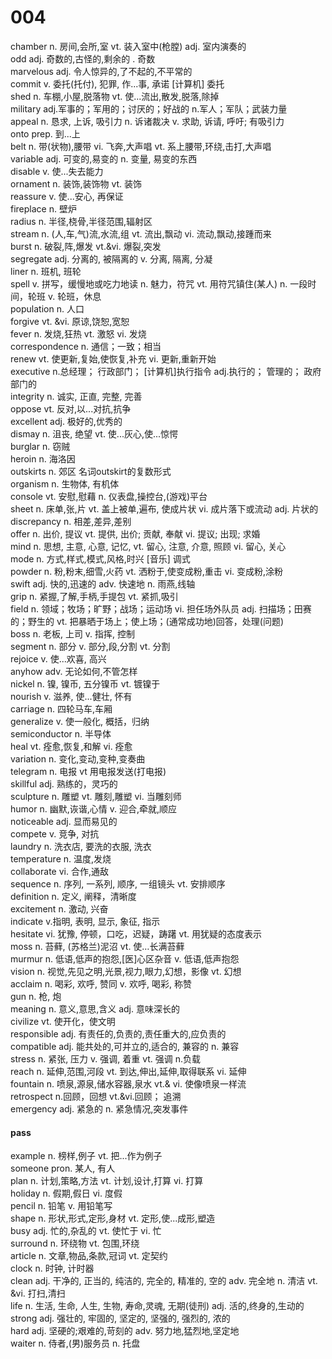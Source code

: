 # 004
chamber	n. 房间,会所,室 vt. 装入室中(枪膛) adj. 室内演奏的  
odd	adj. 奇数的,古怪的,剩余的 . 奇数  
marvelous	adj. 令人惊异的,了不起的,不平常的  
commit	v. 委托(托付), 犯罪, 作...事, 承诺 [计算机] 委托  
shed	n. 车棚,小屋,脱落物 vt. 使...流出,散发,脱落,除掉  
military	adj.军事的；军用的；讨厌的；好战的 n.军人；军队；武装力量  
appeal	n. 恳求, 上诉, 吸引力 n. 诉诸裁决 v. 求助, 诉请, 呼吁; 有吸引力  
onto	prep. 到...上  
belt	n. 带(状物),腰带 vi. 飞奔,大声唱 vt. 系上腰带,环绕,击打,大声唱  
variable	adj. 可变的,易变的 n. 变量, 易变的东西  
disable	v. 使...失去能力  
ornament	n. 装饰,装饰物 vt. 装饰  
reassure	v. 使...安心, 再保证  
fireplace	n. 壁炉  
radius	n. 半径,桡骨,半径范围,辐射区  
stream	n. (人,车,气)流,水流,组 vt. 流出,飘动 vi. 流动,飘动,接踵而来  
burst	n. 破裂,阵,爆发 vt.&vi. 爆裂,突发  
segregate	adj. 分离的, 被隔离的 v. 分离, 隔离, 分凝  
liner	n. 班机, 班轮  
spell	v. 拼写，缓慢地或吃力地读 n. 魅力，符咒 vt. 用符咒镇住(某人) n. 一段时间，轮班 v. 轮班，休息  
population	n. 人口  
forgive	vt. &vi. 原谅,饶恕,宽恕  
fever	n. 发烧,狂热 vt. 激怒 vi. 发烧  
correspondence	n. 通信；一致；相当  
renew	vt. 使更新,复始,使恢复,补充 vi. 更新,重新开始  
executive	n.总经理； 行政部门； [计算机]执行指令 adj.执行的； 管理的； 政府部门的  
integrity	n. 诚实, 正直, 完整, 完善  
oppose	vt. 反对,以...对抗,抗争  
excellent	adj. 极好的,优秀的  
dismay	n. 沮丧, 绝望 vt. 使...灰心,使...惊愕  
burglar	n. 窃贼  
heroin	n. 海洛因  
outskirts	n. 郊区 名词outskirt的复数形式  
organism	n. 生物体, 有机体  
console	vt. 安慰,慰藉 n. 仪表盘,操控台,(游戏)平台  
sheet	n. 床单,张,片 vt. 盖上被单,遍布, 使成片状 vi. 成片落下或流动 adj. 片状的  
discrepancy	n. 相差,差异,差别  
offer	n. 出价, 提议 vt. 提供, 出价; 贡献, 奉献 vi. 提议; 出现; 求婚  
mind	n. 思想, 主意, 心意, 记忆, vt. 留心, 注意, 介意, 照顾 vi. 留心, 关心  
mode	n. 方式,样式,模式,风格,时兴 [音乐] 调式  
powder	n. 粉,粉末,细雪,火药 vt. 洒粉于,使变成粉,重击 vi. 变成粉,涂粉  
swift	adj. 快的,迅速的 adv. 快速地 n. 雨燕,线轴  
grip	n. 紧握,了解,手柄,手提包 vt. 紧抓,吸引  
field	n. 领域；牧场；旷野；战场；运动场 vi. 担任场外队员 adj. 扫描场；田赛的；野生的 vt. 把暴晒于场上；使上场；(通常成功地)回答，处理(问题)  
boss	n. 老板, 上司 v. 指挥, 控制  
segment	n. 部分 v. 部分,段,分割 vt. 分割  
rejoice	v. 使...欢喜, 高兴  
anyhow	adv. 无论如何,不管怎样  
nickel	n. 镍, 镍币, 五分镍币 vt. 镀镍于  
nourish	v. 滋养, 使...健壮, 怀有  
carriage	n. 四轮马车,车厢  
generalize	v. 使一般化, 概括，归纳  
semiconductor	n. 半导体  
heal	vt. 痊愈,恢复,和解 vi. 痊愈  
variation	n. 变化,变动,变种,变奏曲  
telegram	n. 电报 vt 用电报发送(打电报)  
skillful	adj. 熟练的，灵巧的  
sculpture	n. 雕塑 vt. 雕刻,雕塑 vi. 当雕刻师  
humor	n. 幽默,诙谐,心情 v. 迎合,牵就,顺应  
noticeable	adj. 显而易见的  
compete	v. 竞争, 对抗  
laundry	n. 洗衣店, 要洗的衣服, 洗衣  
temperature	n. 温度,发烧  
collaborate	vi. 合作,通敌  
sequence	n. 序列, 一系列, 顺序, 一组镜头 vt. 安排顺序  
definition	n. 定义, 阐释，清晰度  
excitement	n. 激动, 兴奋  
indicate	v.指明, 表明, 显示, 象征, 指示  
hesitate	vi. 犹豫, 停顿，口吃，迟疑，踌躇 vt. 用犹疑的态度表示  
moss	n. 苔藓, (苏格兰)泥沼 vt. 使…长满苔藓  
murmur	n. 低语,低声的抱怨,[医]心区杂音 v. 低语,低声抱怨  
vision	n. 视觉,先见之明,光景,视力,眼力,幻想，影像 vt. 幻想  
acclaim	n. 喝彩, 欢呼, 赞同 v. 欢呼, 喝彩, 称赞  
gun	n. 枪, 炮  
meaning	n. 意义,意思,含义 adj. 意味深长的  
civilize	vt. 使开化，使文明  
responsible	adj. 有责任的,负责的,责任重大的,应负责的  
compatible	adj. 能共处的,可并立的,适合的, 兼容的 n. 兼容  
stress	n. 紧张, 压力 v. 强调, 着重 vt. 强调 n.负载  
reach	n. 延伸,范围,河段 vt. 到达,伸出,延伸,取得联系 vi. 延伸  
fountain	n. 喷泉,源泉,储水容器,泉水 vt.& vi. 使像喷泉一样流  
retrospect	n.回顾，回想 vt.&vi.回顾； 追溯  
emergency	adj. 紧急的 n. 紧急情况,突发事件  


#### pass
example	n. 榜样,例子 vt. 把...作为例子  
someone	pron. 某人, 有人  
plan	n. 计划,策略,方法 vt. 计划,设计,打算 vi. 打算  
holiday	n. 假期,假日 vi. 度假  
pencil	n. 铅笔 v. 用铅笔写  
shape	n. 形状,形式,定形,身材 vt. 定形,使...成形,塑造  
busy	adj. 忙的,杂乱的 vt. 使忙于 vi. 忙  
surround	n. 环绕物 vt. 包围,环绕  
article	n. 文章,物品,条款,冠词 vt. 定契约  
clock	n. 时钟, 计时器  
clean	adj. 干净的, 正当的, 纯洁的, 完全的, 精准的, 空的 adv. 完全地 n. 清洁 vt. &vi. 打扫,清扫  
life	n. 生活, 生命, 人生, 生物, 寿命,灵魂, 无期(徒刑) adj. 活的,终身的,生动的  
strong	adj. 强壮的, 牢固的, 坚定的, 坚强的, 强烈的, 浓的  
hard	adj. 坚硬的;艰难的,苛刻的 adv. 努力地,猛烈地,坚定地  
waiter	n. 侍者,(男)服务员 n. 托盘  